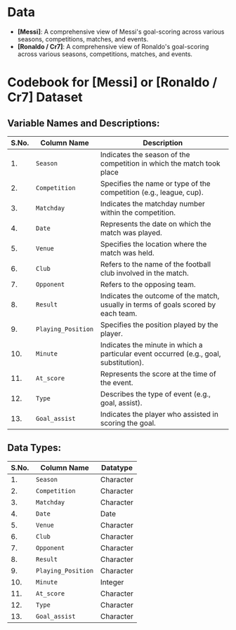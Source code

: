 # Data

-   **\[Messi\]**: A comprehensive view of Messi's goal-scoring across various seasons, competitions, matches, and events.
-   **\[Ronaldo / Cr7\]**: A comprehensive view of Ronaldo's goal-scoring across various seasons, competitions, matches, and events.

# Codebook for \[Messi\] or \[Ronaldo / Cr7\] Dataset

## Variable Names and Descriptions:

| S.No. | Column Name        | Description                                                                           |
|-----------------|-----------------|----------------------|
| 1\.   | `Season`           | Indicates the season of the competition in which the match took place                 |
| 2\.   | `Competition`      | Specifies the name or type of the competition (e.g., league, cup).                    |
| 3\.   | `Matchday`         | Indicates the matchday number within the competition.                                 |
| 4\.   | `Date`             | Represents the date on which the match was played.                                    |
| 5\.   | `Venue`            | Specifies the location where the match was held.                                      |
| 6\.   | `Club`             | Refers to the name of the football club involved in the match.                        |
| 7\.   | `Opponent`         | Refers to the opposing team.                                                          |
| 8\.   | `Result`           | Indicates the outcome of the match, usually in terms of goals scored by each team.    |
| 9\.   | `Playing_Position` | Specifies the position played by the player.                                          |
| 10\.  | `Minute`           | Indicates the minute in which a particular event occurred (e.g., goal, substitution). |
| 11\.  | `At_score`         | Represents the score at the time of the event.                                        |
| 12\.  | `Type`             | Describes the type of event (e.g., goal, assist).                                     |
| 13\.  | `Goal_assist`      | Indicates the player who assisted in scoring the goal.                                |

## Data Types:

| S.No. | Column Name        | Datatype  |
|-------|--------------------|-----------|
| 1\.   | `Season`           | Character |
| 2\.   | `Competition`      | Character |
| 3\.   | `Matchday`         | Character |
| 4\.   | `Date`             | Date      |
| 5\.   | `Venue`            | Character |
| 6\.   | `Club`             | Character |
| 7\.   | `Opponent`         | Character |
| 8\.   | `Result`           | Character |
| 9\.   | `Playing_Position` | Character |
| 10\.  | `Minute`           | Integer   |
| 11\.  | `At_score`         | Character |
| 12\.  | `Type`             | Character |
| 13\.  | `Goal_assist`      | Character |
